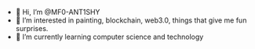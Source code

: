 - 👋 Hi, I’m @MF0-ANT1SHY
- 👀 I’m interested in painting, blockchain, web3.0, things that give me fun surprises.
- 🌱 I’m currently learning computer science and technology

<!---
MF0-ANT1SHY/MF0-ANT1SHY is a ✨ special ✨ repository because its `README.md` (this file) appears on your GitHub profile.
You can click the Preview link to take a look at your changes.
--->
